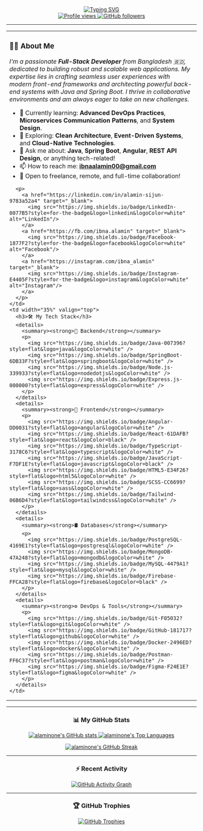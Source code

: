 <div align="center">
  <a href="https://git.io/typing-svg">
    <img src="https://readme-typing-svg.herokuapp.com?font=Fira+Code&weight=600&size=25&duration=4000&pause=1000&color=00BFFF¢er=true&vCenter=true&width=435&lines=Hi+there%2C+I'm+Md+Ibna+Alamin+Sijan+%F0%9F%91%8B;Full-Stack+Developer;Java+%7C+Spring+%7C+Angular+%7C+React;Always+Learning+%26+Building." alt="Typing SVG" />
  </a>
</div>

<div align="center">
  <a href="https://github.com/alaminone">
    <img src="https://komarev.com/ghpvc/?username=alaminone&label=Profile%20Views&color=0e75b6&style=flat-square" alt="Profile views" />
  </a>
  <a href="https://github.com/alaminone?tab=followers">
    <img src="https://img.shields.io/github/followers/alaminone?label=Followers&style=flat-square&color=0e75b6&logo=github" alt="GitHub followers">
  </a>
</div>

---

<table>
  <tr>
    <td width="65%" valign="top">
      <h3>👨‍💻 About Me</h3>
      <p><em>I'm a passionate <strong>Full-Stack Developer</strong> from Bangladesh 🇧🇩, dedicated to building robust and scalable web applications. My expertise lies in crafting seamless user experiences with modern front-end frameworks and architecting powerful back-end systems with Java and Spring Boot. I thrive in collaborative environments and am always eager to take on new challenges.</em></p>
      <ul>
        <li>🧠 Currently learning: <strong>Advanced DevOps Practices</strong>, <strong>Microservices Communication Patterns</strong>, and <strong>System Design</strong>.</li>
        <li>🔭 Exploring: <strong>Clean Architecture</strong>, <strong>Event-Driven Systems</strong>, and <strong>Cloud-Native Technologies</strong>.</li>
        <li>💬 Ask me about: <strong>Java</strong>, <strong>Spring Boot</strong>, <strong>Angular</strong>, <strong>REST API Design</strong>, or anything tech-related!</li>
        <li>📫 How to reach me: <strong><a href="mailto:ibnaalamin00@gmail.com">ibnaalamin00@gmail.com</a></strong></li>
        <li>🧳 Open to freelance, remote, and full-time collaboration!</li>
      </ul>
      
      
      <p>
        <a href="https://linkedin.com/in/alamin-sijun-9783a52a4" target="_blank">
          <img src="https://img.shields.io/badge/LinkedIn-0077B5?style=for-the-badge&logo=linkedin&logoColor=white" alt="LinkedIn"/>
        </a>
        <a href="https://fb.com/ibna.alamin" target="_blank">
          <img src="https://img.shields.io/badge/Facebook-1877F2?style=for-the-badge&logo=facebook&logoColor=white" alt="Facebook"/>
        </a>
        <a href="https://instagram.com/ibna_alamin" target="_blank">
          <img src="https://img.shields.io/badge/Instagram-E4405F?style=for-the-badge&logo=instagram&logoColor=white" alt="Instagram"/>
        </a>
      </p>
    </td>
    <td width="35%" valign="top">
      <h3>🛠️ My Tech Stack</h3>
      <details>
        <summary><strong>🚀 Backend</strong></summary>
        <p>
          <img src="https://img.shields.io/badge/Java-007396?style=flat&logo=java&logoColor=white" />
          <img src="https://img.shields.io/badge/SpringBoot-6DB33F?style=flat&logo=springboot&logoColor=white" />
          <img src="https://img.shields.io/badge/Node.js-339933?style=flat&logo=nodedotjs&logoColor=white" />
          <img src="https://img.shields.io/badge/Express.js-000000?style=flat&logo=express&logoColor=white" />
        </p>
      </details>
      <details>
        <summary><strong>🎨 Frontend</strong></summary>
        <p>
          <img src="https://img.shields.io/badge/Angular-DD0031?style=flat&logo=angular&logoColor=white" />
          <img src="https://img.shields.io/badge/React-61DAFB?style=flat&logo=react&logoColor=black" />
          <img src="https://img.shields.io/badge/TypeScript-3178C6?style=flat&logo=typescript&logoColor=white" />
          <img src="https://img.shields.io/badge/JavaScript-F7DF1E?style=flat&logo=javascript&logoColor=black" />
          <img src="https://img.shields.io/badge/HTML5-E34F26?style=flat&logo=html5&logoColor=white" />
          <img src="https://img.shields.io/badge/SCSS-CC6699?style=flat&logo=sass&logoColor=white" />
          <img src="https://img.shields.io/badge/Tailwind-06B6D4?style=flat&logo=tailwindcss&logoColor=white" />
        </p>
      </details>
      <details>
        <summary><strong>🛢️ Databases</strong></summary>
        <p>
          <img src="https://img.shields.io/badge/PostgreSQL-4169E1?style=flat&logo=postgresql&logoColor=white" />
          <img src="https://img.shields.io/badge/MongoDB-47A248?style=flat&logo=mongodb&logoColor=white" />
          <img src="https://img.shields.io/badge/MySQL-4479A1?style=flat&logo=mysql&logoColor=white" />
          <img src="https://img.shields.io/badge/Firebase-FFCA28?style=flat&logo=firebase&logoColor=black" />
        </p>
      </details>
      <details>
        <summary><strong>⚙️ DevOps & Tools</strong></summary>
        <p>
          <img src="https://img.shields.io/badge/Git-F05032?style=flat&logo=git&logoColor=white" />
          <img src="https://img.shields.io/badge/GitHub-181717?style=flat&logo=github&logoColor=white" />
          <img src="https://img.shields.io/badge/Docker-2496ED?style=flat&logo=docker&logoColor=white" />
          <img src="https://img.shields.io/badge/Postman-FF6C37?style=flat&logo=postman&logoColor=white" />
          <img src="https://img.shields.io/badge/Figma-F24E1E?style=flat&logo=figma&logoColor=white" />
        </p>
      </details>
    </td>
  </tr>
</table>

---

<div align="center">
  <h3>📊 My GitHub Stats</h3>
  <p>
    <a href="https://github.com/anuraghazra/github-readme-stats">
      <img src="https://github-readme-stats.vercel.app/api?username=alaminone&show_icons=true&locale=en&theme=tokyonight&hide_border=true" alt="alaminone's GitHub stats" />
    </a>
    <a href="https://github.com/anuraghazra/github-readme-stats">
      <img src="https://github-readme-stats.vercel.app/api/top-langs/?username=alaminone&layout=compact&locale=en&theme=tokyonight&hide_border=true&hide=html,scss,css" alt="alaminone's Top Languages" />
    </a>
  </p>
  <p>
    <a href="https://github.com/ashutosh00710/github-readme-activity-graph">
      <img src="https://github-readme-streak-stats.herokuapp.com/?user=alaminone&theme=tokyonight&hide_border=true" alt="alaminone's GitHub Streak" />
    </a>
  </p>
</div>

---

<div align="center">
  <h3>⚡ Recent Activity</h3>
  <a href="https://github.com/ashutosh00710/github-readme-activity-graph">
    <img src="https://github-readme-activity-graph.vercel.app/graph?username=alaminone&bg_color=1a1b27&color=79ff97&line=79ff97&point=f77e6c&area=true&hide_border=true" alt="GitHub Activity Graph" />
  </a>
</div>

---

<div align="center">
  <h3>🏆 GitHub Trophies</h3>
  <a href="https://github.com/ryo-ma/github-profile-trophy">
    <img src="https://github-profile-trophy.vercel.app/?username=alaminone&theme=tokyonight&margin-w=15&margin-h=15&no-frame=true&column=7" alt="GitHub Trophies" />
  </a>
</div>
